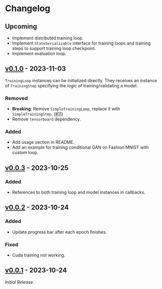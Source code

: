 # Changelog

## Upcoming

* Implement distributed training loop.
* Implement `StateSerializable` interface for training loops and training steps to support training loop checkpoint.
* Implement evaluation loop.

## [v0.1.0](https://github.com/beekill95/torch-training-loop/releases/tag/v0.1.0) - 2023-11-03

`TrainingLoop` instances can be initialized directly.
They receives an instance of `TrainingStep` specifying the logic of training/validating a model.

### Removed

* __Breaking__: Remove `SimpleTrainingLoop`, replace it with `SimpleTrainingStep`.
([#11](https://github.com/beekill95/torch-training-loop/pull/11))
* Remove `tensorboard` dependency.

### Added

* Add usage section in README.
* Add an example for training conditional GAN on Fashion MNIST with custom loop.

## [v0.0.3](https://github.com/beekill95/torch-training-loop/releases/tag/v0.0.3) - 2023-10-25

### Added

* References to both training loop and model instances in callbacks.

## [v0.0.2](https://github.com/beekill95/torch-training-loop/releases/tag/v0.0.2) - 2023-10-24

### Added

* Update progress bar after each epoch finishes.

### Fixed

* Cuda training not working.

## [v0.0.1](https://github.com/beekill95/torch-training-loop/releases/tag/v0.0.1) - 2023-10-24

_Initial Release._
